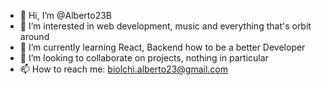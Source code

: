 - 👋 Hi, I’m @Alberto23B
- 👀 I’m interested in web development, music and everything that's orbit around
- 🌱 I’m currently learning React, Backend how to be a better Developer
- 💞️ I’m looking to collaborate on projects, nothing in particular
- 📫 How to reach me: biolchi.alberto23@gmail.com

<!---
Alberto23B/Alberto23B is a ✨ special ✨ repository because its `README.md` (this file) appears on your GitHub profile.
You can click the Preview link to take a look at your changes.
--->
